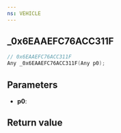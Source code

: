 ```yaml
---
ns: VEHICLE
---
```

## _0x6EAAEFC76ACC311F

```c
// 0x6EAAEFC76ACC311F
Any _0x6EAAEFC76ACC311F(Any p0);
```


## Parameters
* **p0**: 

## Return value
